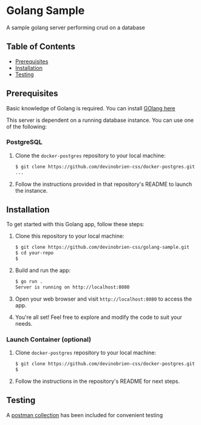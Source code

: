 # Golang Sample
A sample golang server performing crud on a database

## Table of Contents

- [Prerequisites](#prerequisites)
- [Installation](#installation)
- [Testing](#testing)

## Prerequisites

Basic knowledge of Golang is required. You can install [GOlang here](https://go.dev/doc/install)

This server is dependent on a running database instance. You can use one of the following:

### PostgreSQL

1. Clone the `docker-postgres` repository to your local machine:

    ```bash
    $ git clone https://github.com/devinobrien-css/docker-postgres.git
    ...
    ```

2. Follow the instructions provided in that repository's README to launch the instance.

## Installation

To get started with this Golang app, follow these steps:

1. Clone this repository to your local machine:

    ```bash
    $ git clone https://github.com/devinobrien-css/golang-sample.git
    $ cd your-repo
    $
    ```

2. Build and run the app:

    ```bash
    $ go run .
    Server is running on http://localhost:8080
    ```

3. Open your web browser and visit `http://localhost:8080` to access the app.
4. You're all set! Feel free to explore and modify the code to suit your needs.

### Launch Container (optional)

1. Clone `docker-postgres` repository to your local machine:

    ```bash
    $ git clone https://github.com/devinobrien-css/docker-postgres.git
    $
    ```

2. Follow the instructions in the repository's README for next steps.

## Testing

A [postman collection](postman-testing.json) has been included for convenient testing
